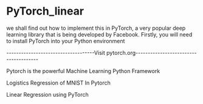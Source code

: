 # PyTorch_linear

we shall find out how to implement this in PyTorch, a very popular deep learning library that is being developed by Facebook.
Firstly, you will need to install PyTorch into your Python environment

------------------------------------Visit pytorch.org--------------------------------------

Pytorch is the powerful Machine Learning Python Framework

Logistics Regression of MNIST In Pytorch




Linear Regression using PyTorch
